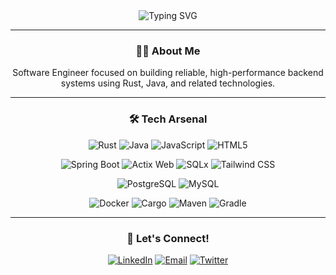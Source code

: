<div align="center">
    <img src="https://readme-typing-svg.herokuapp.com?size=32&duration=5500&color=164C78&vCenter=true&center=true&width=460&lines=Software+Engineer" alt="Typing SVG">
</div>

---

<h3 align="center">👋🏽 About Me</h2>
<p align="center">
    Software Engineer focused on building reliable, high-performance backend systems using Rust, Java, and related technologies.
</p>

---

<h3 align="center">🛠 Tech Arsenal</h3>

<!-- Programming Languages -->
<p align="center">
    <img src="https://img.shields.io/badge/Rust-DEA584?style=for-the-badge&logo=rust&logoColor=4B2E21" alt="Rust">
    <img src="https://img.shields.io/badge/Java-ED8B00?style=for-the-badge&logo=openjdk&logoColor=white" alt="Java">
    <img src="https://img.shields.io/badge/JavaScript-F7DF1E?style=for-the-badge&logo=javascript&logoColor=black" alt="JavaScript">
    <img src="https://img.shields.io/badge/HTML5-E34F26?style=for-the-badge&logo=html5&logoColor=white" alt="HTML5">
</p>

<!-- Frameworks & Libraries -->
<p align="center">
    <img src="https://img.shields.io/badge/Spring%20Boot-6DB33F?style=for-the-badge&logo=springboot&logoColor=white" alt="Spring Boot">
    <img src="https://img.shields.io/badge/Actix%20Web-DEA584?style=for-the-badge&logo=rust&logoColor=4B2E21" alt="Actix Web">
    <img src="https://img.shields.io/badge/SQLx-DEA584?style=for-the-badge&logo=rust&logoColor=4B2E21" alt="SQLx">
    <img src="https://img.shields.io/badge/Tailwind_CSS-06B6D4?style=for-the-badge&logo=tailwindcss&logoColor=white" alt="Tailwind CSS">
</p>

<!-- Databases -->
<p align="center">
    <img src="https://img.shields.io/badge/PostgreSQL-316192?style=for-the-badge&logo=postgresql&logoColor=white" alt="PostgreSQL">
    <img src="https://img.shields.io/badge/MySQL-4479A1?style=for-the-badge&logo=mysql&logoColor=white" alt="MySQL">
</p>

<!-- Tools & Platforms -->
<p align="center">
    <img src="https://img.shields.io/badge/Docker-2496ED?style=for-the-badge&logo=docker&logoColor=white" alt="Docker">
    <img src="https://img.shields.io/badge/Cargo-DEA584?style=for-the-badge&logo=rust&logoColor=4B2E21" alt="Cargo">
    <img src="https://img.shields.io/badge/Maven-C71A36?style=for-the-badge&logo=apachemaven&logoColor=white" alt="Maven">
    <img src="https://img.shields.io/badge/Gradle-02303A?style=for-the-badge&logo=gradle&logoColor=white" alt="Gradle">
</p>

---

<h3 align="center">🔗 Let's Connect!</h2>
<p align="center">
    <a href="https://www.linkedin.com/in/hossanadev/"><img src="https://img.shields.io/badge/LinkedIn-164C78?style=for-the-badge&logo=linkedin&logoColor=white" alt="LinkedIn"></a>
    <a href="mailto:hossanadev@gmail.com"><img src="https://img.shields.io/badge/Email-164C78?style=for-the-badge&logo=gmail&logoColor=white" alt="Email"></a>
    <a href="https://twitter.com/hossanadev"><img src="https://img.shields.io/badge/Twitter-164C78?style=for-the-badge&logo=x&logoColor=white" alt="Twitter"></a> 
</p>
